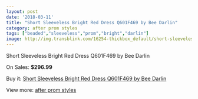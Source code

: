 ```yaml
---
layout: post
date: '2018-03-11'
title: "Short Sleeveless Bright Red Dress Q601F469 by Bee Darlin"
category: after prom styles
tags: ["beaded","sleeveless","prom","bright","darlin"]
image: http://img.transblink.com/16254-thickbox_default/short-sleeveless-bright-red-dress-q601f469-by-bee-darlin.jpg
---
```

Short Sleeveless Bright Red Dress Q601F469 by Bee Darlin

On Sales: **$296.99**
<a href="https://www.transblink.com/en/after-prom-styles/5146-short-sleeveless-bright-red-dress-q601f469-by-bee-darlin.html"><amp-img layout="responsive" width="600" height="600" src="//img.transblink.com/16254-thickbox_default/short-sleeveless-bright-red-dress-q601f469-by-bee-darlin.jpg" alt="Short Sleeveless Bright Red Dress Q601F469 by Bee Darlin 0" /></a>
<a href="https://www.transblink.com/en/after-prom-styles/5146-short-sleeveless-bright-red-dress-q601f469-by-bee-darlin.html"><amp-img layout="responsive" width="600" height="600" src="//img.transblink.com/16256-thickbox_default/short-sleeveless-bright-red-dress-q601f469-by-bee-darlin.jpg" alt="Short Sleeveless Bright Red Dress Q601F469 by Bee Darlin 1" /></a>
<a href="https://www.transblink.com/en/after-prom-styles/5146-short-sleeveless-bright-red-dress-q601f469-by-bee-darlin.html"><amp-img layout="responsive" width="600" height="600" src="//img.transblink.com/16255-thickbox_default/short-sleeveless-bright-red-dress-q601f469-by-bee-darlin.jpg" alt="Short Sleeveless Bright Red Dress Q601F469 by Bee Darlin 2" /></a>

Buy it: [Short Sleeveless Bright Red Dress Q601F469 by Bee Darlin](https://www.transblink.com/en/after-prom-styles/5146-short-sleeveless-bright-red-dress-q601f469-by-bee-darlin.html "Short Sleeveless Bright Red Dress Q601F469 by Bee Darlin")

View more: [after prom styles](https://www.transblink.com/en/55-after-prom-styles "after prom styles")